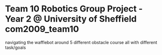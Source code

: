 # Team 10 Robotics Group Project - Year 2 @ University of Sheffield com2009_team10
  navigating the wafflebot around 5 different obstacle course all with different task/goals
